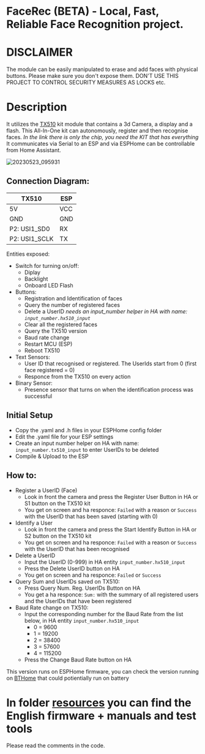 # FaceRec (BETA) - Local, Fast, Reliable Face Recognition project.

# DISCLAIMER
The module can be easily manipulated to erase and add faces with physical buttons. Please make sure you don't expose them.
DON'T USE THIS PROJECT TO CONTROL SECURITY MEASURES AS LOCKS etc.

# Description
It utilizes the [TX510](https://www.hlktech.net/index.php?id=1077&cateid=761) kit module that contains a 3d Camera, a display and a flash.
This All-In-One kit can autonomously, register and then recognise faces.
*In the link there is only the chip, you need the KIT that has everything*
It communicates via Serial to an ESP and via ESPHome can be controllable from Home Assistant.

![20230523_095931](https://github.com/Chreece/FaceRec_ESPHome/assets/68458228/92994688-31d8-4c0b-8c53-ebfb890ee00a)

## Connection Diagram:
TX510 | ESP | 
-------- | -------- |
5V | VCC | 
GND | GND |
P2: USI1_SD0 | RX |
P2: USI1_SCLK | TX  | 

Entities exposed:
*  Switch for turning on/off: 
   * Diplay
   * Backlight
   * Onboard LED Flash
*  Buttons: 
   * Registration and Identification of faces
   * Query the number of registered faces
   * Delete a UserID *needs an input_number helper in HA with name: `input_number.hx510_input`*
   * Clear all the registered faces
   * Query the TX510 version
   * Baud rate change
   * Restart MCU (ESP)
   * Reboot TX510
*  Text Sensors:
   * User ID that recognised or registered. The UserIds start from 0 (first face registered = 0)
   * Responce from the TX510 on every action
*  Binary Sensor:
   * Presence sensor that turns on when the identification process was successful
    
## Initial Setup
* Copy the .yaml and .h files in your ESPHome config folder
* Edit the .yaml file for your ESP settings
* Create an input number helper on HA with name: `input_number.tx510_input` to enter UserIDs to be deleted
* Compile & Upload to the ESP

## How to:
  * Register a UserID (Face)
    * Look in front the camera and press the Register User Button in HA or S1 button on the TX510 kit
    * You get on screen and ha responce: `Failed` with a reason or `Success` with the UserID that has been saved (starting with 0)
  * Identify a User
    * Look in front the camera and press the Start Identify Button in HA or S2 button on the TX510 kit
    * You get on screen and ha responce: `Failed` with a reason or `Success` with the UserID that has been recognised
  * Delete a UserID
    * Input the UserID (0-999) in HA entity `input_number.hx510_input`
    * Press the Delete UserID button on HA
    * You get on screen and ha responce: `Failed` or `Success`
  * Query Sum and UserIDs saved on TX510:
    * Press Query Num. Reg. UserIDs Button on HA
    * You get a ha responce: `Sum:` with the summary of all registered users and the UserIDs that have been registered
  * Baud Rate change on TX510:
    * Input the corresponding number for the Baud Rate from the list below, in HA entity `input_number.hx510_input`
      * 0 = 9600
      * 1 = 19200
      * 2 = 38400
      * 3 = 57600
      * 4 = 115200
    * Press the Change Baud Rate button on HA

This version runs on ESPHome firmware, you can check the version running on [BTHome](https://github.com/Chreece/FaceRec_BTHome) that could potientially run on battery

# In folder [resources](https://github.com/Chreece/FaceRec_BTHome/tree/master/resources) you can find the English firmware + manuals and test tools
Please read the comments in the code.
